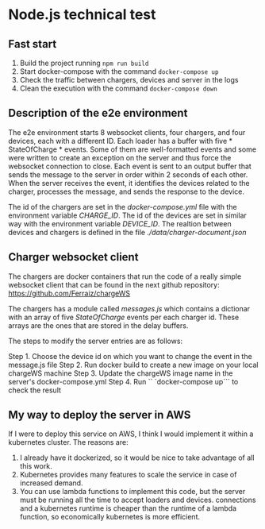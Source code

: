 # Node.js technical test

## Fast start

1. Build the project running ```npm run build```
2. Start docker-compose with the command ```docker-compose up```
3. Check the traffic between chargers, devices and server in the logs
4. Clean the execution with the command ```docker-compose down```

## Description of the e2e environment
The e2e environment starts 8 websocket clients, four chargers, and four devices, each with a different ID. Each loader has a buffer with five * StateOfCharge * events. Some of them are well-formatted events and some were written to create an exception on the server and thus force the websocket connection to close. Each event is sent to an output buffer that sends the message to the server in order within 2 seconds of each other. When the server receives the event, it identifies the devices related to the charger, processes the message, and sends the response to the device.

The id of the chargers are set in the *docker-compose.yml* file with the environment variable *CHARGE_ID*. The id of the devices are set in similar way with the environment variable *DEVICE_ID*. The realtion between devices and chargers is defined in the file *./data/charger-document.json*

## Charger websocket client
The chargers are docker containers that run the code of a really simple websocket client that can be found in the next github repository:
https://github.com/Ferraiz/chargeWS

The chargers has a module called *messages.js* which contains a dictionar with an array of five *StateOfCharge* events per each charger id. These arrays are the ones that are stored in the delay buffers.

The steps to modify the server entries are as follows:

Step 1. Choose the device id on which you want to change the event in the message.js file
Step 2. Run docker build to create a new image on your local chargeWS machine
Step 3. Update the chargeWS image name in the server's docker-compose.yml
Step 4. Run `` `docker-compose up``` to check the result

## My way to deploy the server in AWS
If I were to deploy this service on AWS, I think I would implement it within a kubernetes cluster. The reasons are:

1. I already have it dockerized, so it would be nice to take advantage of all this work.
2. Kubernetes provides many features to scale the service in case of increased demand.
3. You can use lambda functions to implement this code, but the server must be running all the time to accept loaders and devices.
connections and a kubernetes runtime is cheaper than the runtime of a lambda function, so economically kubernetes is more efficient.